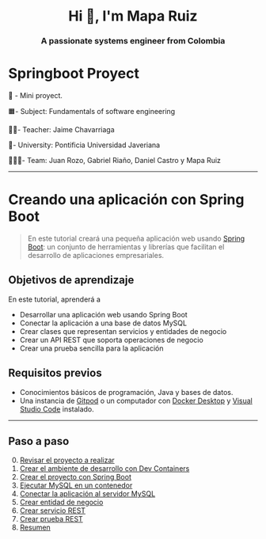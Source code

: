 <h1 align="center">Hi 👋, I'm Mapa Ruiz</h1>
<h3 align="center">A passionate systems engineer from Colombia</h3>

# Springboot Proyect
📄 - Mini proyect.

🟧- Subject: Fundamentals of software engineering

👨‍🏫- Teacher: Jaime Chavarriaga

🏦- University: Pontificia Universidad Javeriana

🧑‍🤝‍🧑- Team: Juan Rozo, Gabriel Riaño, Daniel Castro y Mapa Ruiz

---
# Creando una aplicación con Spring Boot

> En este tutorial creará una pequeña aplicación web usando [Spring Boot](https://spring.io/projects/spring-boot): un conjunto de herramientas y librerías que facilitan el desarrollo de aplicaciones empresariales. 

## Objetivos de aprendizaje

En este tutorial, aprenderá a 
- Desarrollar una aplicación web usando Spring Boot
- Conectar la aplicación a una base de datos MySQL
- Crear clases que representan servicios y entidades de negocio 
- Crear un API REST que soporta operaciones de negocio
- Crear una prueba sencilla para la aplicación


## Requisitos previos

- Conocimientos básicos de programación, Java y bases de datos.
- Una instancia de [Gitpod](https://gitpod.io/) o un computador con [Docker Desktop](https://www.docker.com/products/docker-desktop/) y [Visual Studio Code](https://code.visualstudio.com/) instalado. 

---

## Paso a paso

0. [Revisar el proyecto a realizar ](docs/0.proyecto.md)
1. [Crear el ambiente de desarrollo con Dev Containers](docs/1.crear-ambiente-desarrollo.md)
2. [Crear el proyecto con Spring Boot](docs/2.crear-proyecto.md)
3. [Ejecutar MySQL en un contenedor](docs/3.ejecutar-mysql.md)
4. [Conectar la aplicación al servidor MySQL](docs/4.conectar-con-mysql.md)
5. [Crear entidad de negocio](docs/5.crear-entidades.md)
6. [Crear servicio REST](docs/6.crear-servicio-rest.md)
7. [Crear prueba REST](docs/7.crear-pruebas-rest.md)
3. [Resumen](docs/X.final.md)
